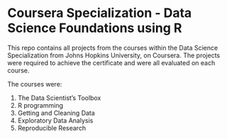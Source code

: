 # Coursera Specialization - Data Science Foundations using R
This repo contains all projects from the courses within the Data Science Specialization from Johns Hopkins University, on Coursera. The projects were required to achieve the certificate and were all evaluated on each course. 

The courses were:
1. The Data Scientist’s Toolbox
2. R programming
3. Getting and Cleaning Data
4. Exploratory Data Analysis
5. Reproducible Research




